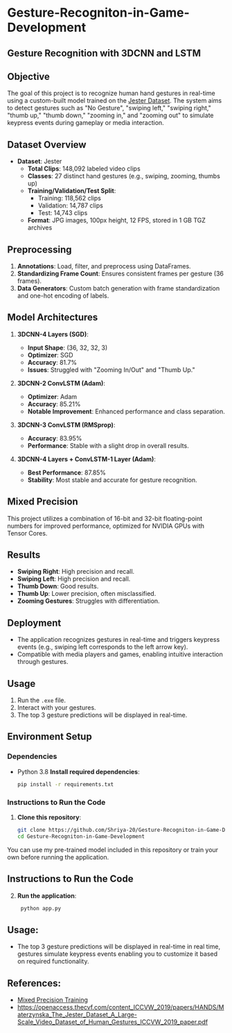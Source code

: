 # Gesture-Recogniton-in-Game-Development
## **Gesture Recognition with 3DCNN and LSTM**

## Objective
The goal of this project is to recognize human hand gestures in real-time using a custom-built model trained on the [Jester Dataset](https://www.qualcomm.com/developer/software/jester-dataset). The system aims to detect gestures such as "No Gesture", "swiping left," "swiping right," "thumb up," "thumb down," "zooming in," and "zooming out" to simulate keypress events during gameplay or media interaction.

## Dataset Overview
- **Dataset**: Jester
  - **Total Clips**: 148,092 labeled video clips
  - **Classes**: 27 distinct hand gestures (e.g., swiping, zooming, thumbs up)
  - **Training/Validation/Test Split**:
    - Training: 118,562 clips
    - Validation: 14,787 clips
    - Test: 14,743 clips
  - **Format**: JPG images, 100px height, 12 FPS, stored in 1 GB TGZ archives

## Preprocessing
1. **Annotations**: Load, filter, and preprocess using DataFrames.
2. **Standardizing Frame Count**: Ensures consistent frames per gesture (36 frames).
3. **Data Generators**: Custom batch generation with frame standardization and one-hot encoding of labels.

## Model Architectures
1. **3DCNN-4 Layers (SGD)**:  
   - **Input Shape**: (36, 32, 32, 3)
   - **Optimizer**: SGD
   - **Accuracy**: 81.7%
   - **Issues**: Struggled with "Zooming In/Out" and "Thumb Up."

2. **3DCNN-2 ConvLSTM (Adam)**:  
   - **Optimizer**: Adam
   - **Accuracy**: 85.21%
   - **Notable Improvement**: Enhanced performance and class separation.

3. **3DCNN-3 ConvLSTM (RMSprop)**:  
   - **Accuracy**: 83.95%
   - **Performance**: Stable with a slight drop in overall results.

4. **3DCNN-4 Layers + ConvLSTM-1 Layer (Adam)**:  
   - **Best Performance**: 87.85%
   - **Stability**: Most stable and accurate for gesture recognition.

## Mixed Precision
This project utilizes a combination of 16-bit and 32-bit floating-point numbers for improved performance, optimized for NVIDIA GPUs with Tensor Cores.

## Results
- **Swiping Right**: High precision and recall.
- **Swiping Left**: High precision and recall.
- **Thumb Down**: Good results.
- **Thumb Up**: Lower precision, often misclassified.
- **Zooming Gestures**: Struggles with differentiation.

## Deployment
- The application recognizes gestures in real-time and triggers keypress events (e.g., swiping left corresponds to the left arrow key).
- Compatible with media players and games, enabling intuitive interaction through gestures.

## Usage
1. Run the `.exe` file.
2. Interact with your gestures.
3. The top 3 gesture predictions will be displayed in real-time.

## Environment Setup
### Dependencies
- Python 3.8
 **Install required dependencies**:
   ```bash
   pip install -r requirements.txt
   
### Instructions to Run the Code
1. **Clone this repository**:
   ```bash
   git clone https://github.com/Shriya-20/Gesture-Recogniton-in-Game-Development.git
   cd Gesture-Recogniton-in-Game-Development
  You can use my pre-trained model included in this repository or train your own before running the application.
## Instructions to Run the Code
2. **Run the application**:
   ```bash
    python app.py
   
## Usage:
- The top 3 gesture predictions will be displayed in real-time in real time, gestures simulate keypress events enabling you to customize it based on required functionality.

## References:
- [Mixed Precision Training](https://docs.nvidia.com/deeplearning/performance/mixed-precision-training/index.html)
- https://openaccess.thecvf.com/content_ICCVW_2019/papers/HANDS/Materzynska_The_Jester_Dataset_A_Large-Scale_Video_Dataset_of_Human_Gestures_ICCVW_2019_paper.pdf


   
